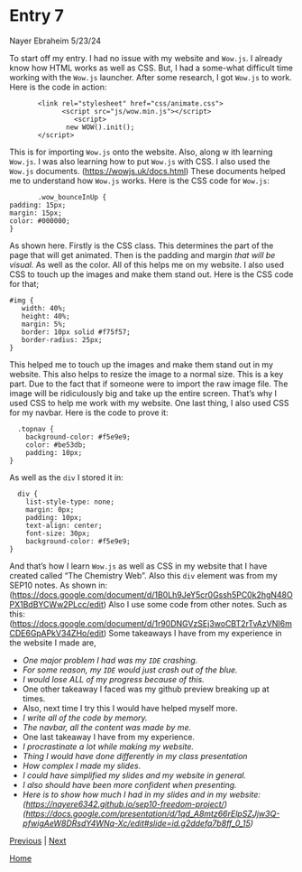 # Entry 7
Nayer Ebraheim 5/23/24
<!--0-->
To start off my entry. I had no issue with my website and `Wow.js`. I already know how HTML works as well as CSS. But, I had a some-what difficult time working with the `Wow.js` launcher. After some research, I got `Wow.js` to work. Here is the code in action:
```
       <link rel="stylesheet" href="css/animate.css">
             <script src="js/wow.min.js"></script>
                <script>
              new WOW().init();
       </script>
```
This is for importing `Wow.js` onto the website. Also, along w ith learning `Wow.js`. I was also learning how to put `Wow.js` with CSS. I also used ​​the `Wow.js` documents.
(https://wowjs.uk/docs.html) These documents helped me to understand how `Wow.js` works. Here is the CSS code for `Wow.js`:
```
       .wow_bounceInUp {
padding: 15px;
margin: 15px;
color: #000000;
}

```
As shown here. Firstly is the CSS class. This determines the part of the page that will get animated. Then is the padding and margin _that will be visual._ As well as the color. All of this helps me on my website. I also used CSS to touch up the images and make them stand out. Here is the CSS code for that;
```
#img {
   width: 40%;
   height: 40%;
   margin: 5%;
   border: 10px solid #f75f57;
   border-radius: 25px;
}

```
This helped me to touch up the images and make them stand out in my website. This also helps to resize the image to a normal size. This is a key part. Due to the fact that if someone were to import the raw image file. The image will be ridiculously big and take up the entire screen. That’s why I used CSS to help me work with my website. One last thing, I also used CSS for my navbar. Here is the code to prove it:
```
  .topnav {
    background-color: #f5e9e9;
    color: #be53db;
    padding: 10px;
}
```
As well as the `div` I stored it in:
```
  div {
    list-style-type: none;
    margin: 0px;
    padding: 10px;
    text-align: center;
    font-size: 30px;
    background-color: #f5e9e9;
}
```
And that’s how I learn `Wow.js` as well as CSS in my website that I have created called “The Chemistry Web”. Also this `div` element was from my SEP10 notes. As shown in: (https://docs.google.com/document/d/1B0Lh9JeY5cr0Gssh5PC0k2hgN48OPX1BdBYCWw2PLcc/edit) Also I use some code from other notes. Such as this: (https://docs.google.com/document/d/1r90DNGVzSEj3woCBT2rTvAzVNI6mCDE6GpAPkV34ZHo/edit) Some takeaways I have from my experience in the website I made are,
* *One major problem I had was my `IDE` crashing.*
* _For some reason, my `IDE` would just crash out of the blue._
* _I would lose *ALL* of my progress because of this._
* One other takeaway I faced was my github preview breaking up at times.
* Also, next time I try this I would have helped myself more.
* _I write all of the code by memory._
* _The navbar, all the content was made by me._
* One last takeaway I have from my experience.
* _I procrastinate a lot while making my website._
* *Thing I would have done differently in my class presentation*
* _How complex I made my slides._
* _I could have simplified my slides and my website in general._
* _I also should have been more confident when presenting._
* _Here is to show how much I had in my slides and in my website: (https://nayere6342.github.io/sep10-freedom-project/) (https://docs.google.com/presentation/d/1qd_A8mtz66rElpSZJjw3Q-pfwigAeW8DRsdY4WNq-Xc/edit#slide=id.g2ddefa7b8ff_0_15)_


[Previous](entry06.md) | [Next](entry08.md)

[Home](../README.md)

